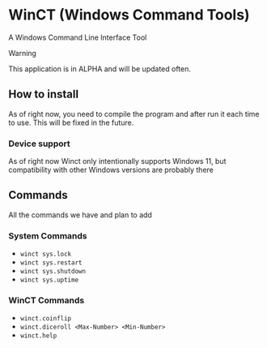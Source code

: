 # WinCT (Windows Command Tools)
A Windows Command Line Interface Tool

> [!WARNING]
> This application is in ALPHA and will be updated often.

## How to install
As of right now, you need to compile the program and after run it each time to use. This will be fixed in the future.

### Device support
As of right now Winct only intentionally supports Windows 11, but compatibility with other Windows versions are probably there

## Commands
All the commands we have and plan to add

### System Commands
- `winct sys.lock`
- `winct sys.restart`
- `winct sys.shutdown`
- `winct sys.uptime`

### WinCT Commands
- `winct.coinflip`
- `winct.diceroll <Max-Number> <Min-Number>`
- `winct.help`